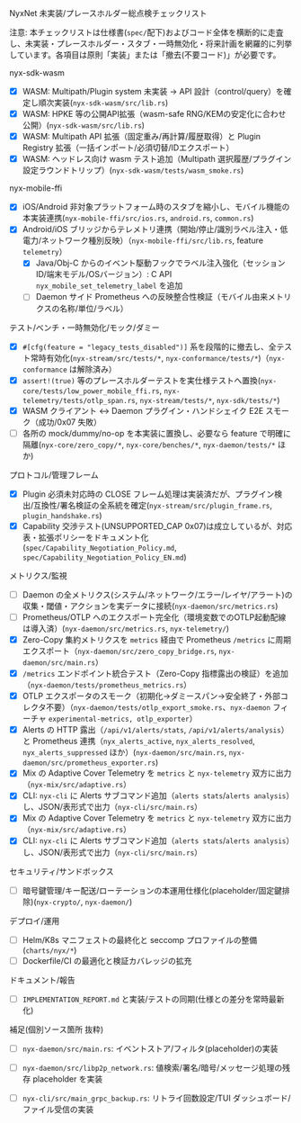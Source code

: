 NyxNet 未実装/プレースホルダー総点検チェックリスト

注意: 本チェックリストは仕様書(`spec/`配下)およびコード全体を横断的に走査し、未実装・プレースホルダー・スタブ・一時無効化・将来計画を網羅的に列挙しています。各項目は原則「実装」または「撤去(不要コード)」が必要です。

nyx-sdk-wasm
- [x] WASM: Multipath/Plugin system 未実装 → API 設計（control/query）を確定し順次実装(`nyx-sdk-wasm/src/lib.rs`)
- [x] WASM: HPKE 等の公開API拡張（wasm-safe RNG/KEMの安定化に合わせ公開）(`nyx-sdk-wasm/src/lib.rs`)
 - [x] WASM: Multipath API 拡張（固定重み/再計算/履歴取得）と Plugin Registry 拡張（一括インポート/必須切替/IDエクスポート）
 - [x] WASM: ヘッドレス向け wasm テスト追加（Multipath 選択履歴/プラグイン設定ラウンドトリップ）(`nyx-sdk-wasm/tests/wasm_smoke.rs`)

nyx-mobile-ffi
- [x] iOS/Android 非対象プラットフォーム時のスタブを縮小し、モバイル機能の本実装連携(`nyx-mobile-ffi/src/ios.rs`, `android.rs`, `common.rs`)
- [x] Android/iOS ブリッジからテレメトリ連携（開始/停止/識別ラベル注入・低電力/ネットワーク種別反映）（`nyx-mobile-ffi/src/lib.rs`, feature `telemetry`）
  - [x] Java/Obj-C からのイベント駆動フックでラベル注入強化（セッションID/端末モデル/OSバージョン）: C API `nyx_mobile_set_telemetry_label` を追加
  - [ ] Daemon サイド Prometheus への反映整合性検証（モバイル由来メトリクスの名称/単位/ラベル）

テスト/ベンチ・一時無効化/モック/ダミー
- [x] `#[cfg(feature = "legacy_tests_disabled")]` 系を段階的に撤去し、全テスト常時有効化(`nyx-stream/src/tests/*`, `nyx-conformance/tests/*`)（`nyx-conformance` は解除済み）
- [x] `assert!(true)` 等のプレースホルダーテストを実仕様テストへ置換(`nyx-core/tests/low_power_mobile_ffi.rs`, `nyx-telemetry/tests/otlp_span.rs`, `nyx-stream/tests/*`, `nyx-sdk/tests/*`)
- [x] WASM クライアント ↔ Daemon プラグイン・ハンドシェイク E2E スモーク（成功/0x07 失敗）
- [ ] 各所の mock/dummy/no-op を本実装に置換し、必要なら feature で明確に隔離(`nyx-core/zero_copy/*`, `nyx-core/benches/*`, `nyx-daemon/tests/*` ほか)

プロトコル/管理フレーム
- [x] Plugin 必須未対応時の CLOSE フレーム処理は実装済だが、プラグイン検出/互換性/署名検証の全系統を確定(`nyx-stream/src/plugin_frame.rs`, `plugin_handshake.rs`)
- [x] Capability 交渉テスト(UNSUPPORTED_CAP 0x07)は成立しているが、対応表・拡張ポリシーをドキュメント化(`spec/Capability_Negotiation_Policy.md`, `spec/Capability_Negotiation_Policy_EN.md`)

メトリクス/監視
- [ ] Daemon の全メトリクス(システム/ネットワーク/エラー/レイヤ/アラート)の収集・閾値・アクションを実データに接続(`nyx-daemon/src/metrics.rs`)
- [ ] Prometheus/OTLP へのエクスポート完全化（環境変数でのOTLP起動配線は導入済）(`nyx-daemon/src/metrics.rs`, `nyx-telemetry/`)
 - [x] Zero-Copy 集約メトリクスを `metrics` 経由で Prometheus `/metrics` に周期エクスポート（`nyx-daemon/src/zero_copy_bridge.rs`, `nyx-daemon/src/main.rs`）
 - [x] `/metrics` エンドポイント統合テスト（Zero-Copy 指標露出の検証）を追加（`nyx-daemon/tests/prometheus_metrics.rs`）
 - [x] OTLP エクスポータのスモーク（初期化→ダミースパン→安全終了・外部コレクタ不要）（`nyx-daemon/tests/otlp_export_smoke.rs`、`nyx-daemon` フィーチャ `experimental-metrics, otlp_exporter`）
 - [x] Alerts の HTTP 露出（`/api/v1/alerts/stats`, `/api/v1/alerts/analysis`）と Prometheus 連携（`nyx_alerts_active`, `nyx_alerts_resolved`, `nyx_alerts_suppressed` ほか）(`nyx-daemon/src/main.rs`, `nyx-daemon/src/prometheus_exporter.rs`)
 - [x] Mix の Adaptive Cover Telemetry を `metrics` と `nyx-telemetry` 双方に出力（`nyx-mix/src/adaptive.rs`）
 - [x] CLI: `nyx-cli` に Alerts サブコマンド追加（`alerts stats`/`alerts analysis`）し、JSON/表形式で出力（`nyx-cli/src/main.rs`）
 - [x] Mix の Adaptive Cover Telemetry を `metrics` と `nyx-telemetry` 双方に出力（`nyx-mix/src/adaptive.rs`）
 - [x] CLI: `nyx-cli` に Alerts サブコマンド追加（`alerts stats`/`alerts analysis`）し、JSON/表形式で出力（`nyx-cli/src/main.rs`）

セキュリティ/サンドボックス
- [ ] 暗号鍵管理/キー配送/ローテーションの本運用仕様化(placeholder/固定鍵排除)(`nyx-crypto/`, `nyx-daemon/`)

デプロイ/運用
- [ ] Helm/K8s マニフェストの最終化と seccomp プロファイルの整備(`charts/nyx/*`)
- [ ] Dockerfile/CI の最適化と検証カバレッジの拡充

ドキュメント/報告
- [ ] `IMPLEMENTATION_REPORT.md` と実装/テストの同期(仕様との差分を常時最新化)

補足(個別ソース箇所 抜粋)
  - [ ] `nyx-daemon/src/main.rs`: イベントストア/フィルタ(placeholder)の実装
  - [ ] `nyx-daemon/src/libp2p_network.rs`: 値検索/署名/暗号/メッセージ処理の残存 placeholder を実装
  - [ ] `nyx-cli/src/main_grpc_backup.rs`: リトライ回数設定/TUI ダッシュボード/ファイル受信の実装

